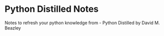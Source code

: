 # Python Distilled Notes
Notes to refresh your python knowledge from -  Python Distilled by David M. Beazley
